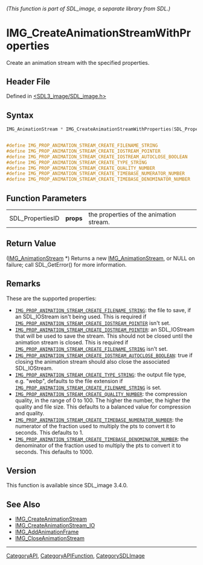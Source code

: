 ###### (This function is part of SDL_image, a separate library from SDL.)
# IMG_CreateAnimationStreamWithProperties

Create an animation stream with the specified properties.

## Header File

Defined in [<SDL3_image/SDL_image.h>](https://github.com/libsdl-org/SDL_image/blob/main/include/SDL3_image/SDL_image.h)

## Syntax

```c
IMG_AnimationStream * IMG_CreateAnimationStreamWithProperties(SDL_PropertiesID props);


#define IMG_PROP_ANIMATION_STREAM_CREATE_FILENAME_STRING                "SDL_image.animation_stream.create.filename"
#define IMG_PROP_ANIMATION_STREAM_CREATE_IOSTREAM_POINTER               "SDL_image.animation_stream.create.iostream"
#define IMG_PROP_ANIMATION_STREAM_CREATE_IOSTREAM_AUTOCLOSE_BOOLEAN     "SDL_image.animation_stream.create.iostream.autoclose"
#define IMG_PROP_ANIMATION_STREAM_CREATE_TYPE_STRING                    "SDL_image.animation_stream.create.type"
#define IMG_PROP_ANIMATION_STREAM_CREATE_QUALITY_NUMBER                 "SDL_image.animation_stream.create.quality"
#define IMG_PROP_ANIMATION_STREAM_CREATE_TIMEBASE_NUMERATOR_NUMBER      "SDL_image.animation_stream.create.timebase.numerator"
#define IMG_PROP_ANIMATION_STREAM_CREATE_TIMEBASE_DENOMINATOR_NUMBER    "SDL_image.animation_stream.create.timebase.denominator"
```

## Function Parameters

|                  |           |                                         |
| ---------------- | --------- | --------------------------------------- |
| SDL_PropertiesID | **props** | the properties of the animation stream. |

## Return Value

([IMG_AnimationStream](IMG_AnimationStream) *) Returns a new
[IMG_AnimationStream](IMG_AnimationStream), or NULL on failure; call
SDL_GetError() for more information.

## Remarks

These are the supported properties:

- [`IMG_PROP_ANIMATION_STREAM_CREATE_FILENAME_STRING`](IMG_PROP_ANIMATION_STREAM_CREATE_FILENAME_STRING):
  the file to save, if an SDL_IOStream isn't being used. This is required
  if
  [`IMG_PROP_ANIMATION_STREAM_CREATE_IOSTREAM_POINTER`](IMG_PROP_ANIMATION_STREAM_CREATE_IOSTREAM_POINTER)
  isn't set.
- [`IMG_PROP_ANIMATION_STREAM_CREATE_IOSTREAM_POINTER`](IMG_PROP_ANIMATION_STREAM_CREATE_IOSTREAM_POINTER):
  an SDL_IOStream that will be used to save the stream. This should not be
  closed until the animation stream is closed. This is required if
  [`IMG_PROP_ANIMATION_STREAM_CREATE_FILENAME_STRING`](IMG_PROP_ANIMATION_STREAM_CREATE_FILENAME_STRING)
  isn't set.
- [`IMG_PROP_ANIMATION_STREAM_CREATE_IOSTREAM_AUTOCLOSE_BOOLEAN`](IMG_PROP_ANIMATION_STREAM_CREATE_IOSTREAM_AUTOCLOSE_BOOLEAN):
  true if closing the animation stream should also close the associated
  SDL_IOStream.
- [`IMG_PROP_ANIMATION_STREAM_CREATE_TYPE_STRING`](IMG_PROP_ANIMATION_STREAM_CREATE_TYPE_STRING):
  the output file type, e.g. "webp", defaults to the file extension if
  [`IMG_PROP_ANIMATION_STREAM_CREATE_FILENAME_STRING`](IMG_PROP_ANIMATION_STREAM_CREATE_FILENAME_STRING)
  is set.
- [`IMG_PROP_ANIMATION_STREAM_CREATE_QUALITY_NUMBER`](IMG_PROP_ANIMATION_STREAM_CREATE_QUALITY_NUMBER):
  the compression quality, in the range of 0 to 100. The higher the number,
  the higher the quality and file size. This defaults to a balanced value
  for compression and quality.
- [`IMG_PROP_ANIMATION_STREAM_CREATE_TIMEBASE_NUMERATOR_NUMBER`](IMG_PROP_ANIMATION_STREAM_CREATE_TIMEBASE_NUMERATOR_NUMBER):
  the numerator of the fraction used to multiply the pts to convert it to
  seconds. This defaults to 1.
- [`IMG_PROP_ANIMATION_STREAM_CREATE_TIMEBASE_DENOMINATOR_NUMBER`](IMG_PROP_ANIMATION_STREAM_CREATE_TIMEBASE_DENOMINATOR_NUMBER):
  the denominator of the fraction used to multiply the pts to convert it to
  seconds. This defaults to 1000.

## Version

This function is available since SDL_image 3.4.0.

## See Also

- [IMG_CreateAnimationStream](IMG_CreateAnimationStream)
- [IMG_CreateAnimationStream_IO](IMG_CreateAnimationStream_IO)
- [IMG_AddAnimationFrame](IMG_AddAnimationFrame)
- [IMG_CloseAnimationStream](IMG_CloseAnimationStream)

----
[CategoryAPI](CategoryAPI), [CategoryAPIFunction](CategoryAPIFunction), [CategorySDLImage](CategorySDLImage)

